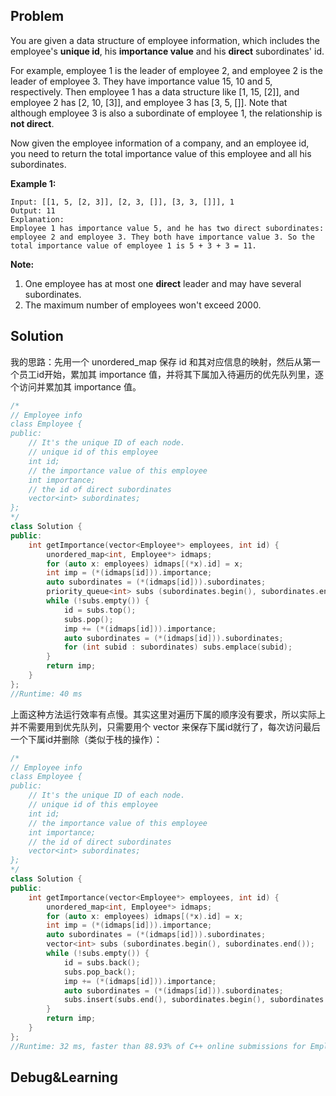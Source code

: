 ## Problem

You are given a data structure of employee information, which includes the employee's **unique id**, his **importance value** and his **direct** subordinates' id.

For example, employee 1 is the leader of employee 2, and employee 2 is the leader of employee 3. They have importance value 15, 10 and 5, respectively. Then employee 1 has a data structure like [1, 15, [2]], and employee 2 has [2, 10, [3]], and employee 3 has [3, 5, []]. Note that although employee 3 is also a subordinate of employee 1, the relationship is **not direct**.

Now given the employee information of a company, and an employee id, you need to return the total importance value of this employee and all his subordinates.

**Example 1:**

```
Input: [[1, 5, [2, 3]], [2, 3, []], [3, 3, []]], 1
Output: 11
Explanation:
Employee 1 has importance value 5, and he has two direct subordinates: employee 2 and employee 3. They both have importance value 3. So the total importance value of employee 1 is 5 + 3 + 3 = 11.
```

 

**Note:**

1. One employee has at most one **direct** leader and may have several subordinates.
2. The maximum number of employees won't exceed 2000.

 

## Solution

我的思路：先用一个 unordered_map 保存 id 和其对应信息的映射，然后从第一个员工id开始，累加其 importance 值，并将其下属加入待遍历的优先队列里，逐个访问并累加其 importance 值。

```c++
/*
// Employee info
class Employee {
public:
    // It's the unique ID of each node.
    // unique id of this employee
    int id;
    // the importance value of this employee
    int importance;
    // the id of direct subordinates
    vector<int> subordinates;
};
*/
class Solution {
public:
    int getImportance(vector<Employee*> employees, int id) {
        unordered_map<int, Employee*> idmaps;
        for (auto x: employees) idmaps[(*x).id] = x;
        int imp = (*(idmaps[id])).importance;
        auto subordinates = (*(idmaps[id])).subordinates;
        priority_queue<int> subs (subordinates.begin(), subordinates.end());
        while (!subs.empty()) {
            id = subs.top();
            subs.pop();
            imp += (*(idmaps[id])).importance;
            auto subordinates = (*(idmaps[id])).subordinates;
            for (int subid : subordinates) subs.emplace(subid);
        }
        return imp;
    }
};
//Runtime: 40 ms
```

上面这种方法运行效率有点慢。其实这里对遍历下属的顺序没有要求，所以实际上并不需要用到优先队列，只需要用个 vector 来保存下属id就行了，每次访问最后一个下属id并删除（类似于栈的操作）：

```c++
/*
// Employee info
class Employee {
public:
    // It's the unique ID of each node.
    // unique id of this employee
    int id;
    // the importance value of this employee
    int importance;
    // the id of direct subordinates
    vector<int> subordinates;
};
*/
class Solution {
public:
    int getImportance(vector<Employee*> employees, int id) {
        unordered_map<int, Employee*> idmaps;
        for (auto x: employees) idmaps[(*x).id] = x;
        int imp = (*(idmaps[id])).importance;
        auto subordinates = (*(idmaps[id])).subordinates;
        vector<int> subs (subordinates.begin(), subordinates.end());
        while (!subs.empty()) {
            id = subs.back();
            subs.pop_back();
            imp += (*(idmaps[id])).importance;
            auto subordinates = (*(idmaps[id])).subordinates;
            subs.insert(subs.end(), subordinates.begin(), subordinates.end());
        }
        return imp;
    }
};
//Runtime: 32 ms, faster than 88.93% of C++ online submissions for Employee Importance.
```



## Debug&Learning



